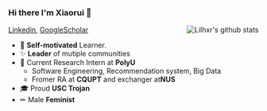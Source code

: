 ### Hi there  I'm Xiaorui 🤩

<a href="http://google.com">
 <img align="right" src="https://github-readme-stats.vercel.app/api?username=Lilhxr&show_icons=true&title_color=ff8f1c&icon_color=250E62&text_color=193549&bg_color=f2fcff" alt="Lilhxr's github stats" />
</a>

[Linkedin](https://www.linkedin.com/in/lil-hxr/), [GoogleScholar](https://scholar.google.com/citations?hl=en&user=fhqzdSAAAAAJ&view_op=list_works&sortby=title)
 - 📌 **Self-motivated** Learner.
 - ✨ **Leader** of mutiple communities
 - 👔 Current Research Intern at **PolyU**
   - Software Engineering, Recommendation system, Big Data
   - Fromer RA at **CQUPT** and exchanger at**NUS**
 - 🎓 Proud **USC Trojan**
 - ✏ Male **Feminist**
 
## 
